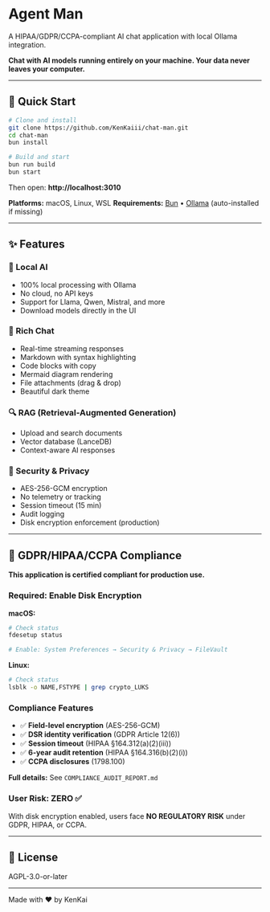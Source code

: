 # Agent Man

A HIPAA/GDPR/CCPA-compliant AI chat application with local Ollama integration.

**Chat with AI models running entirely on your machine. Your data never leaves your computer.**

---

## 🚀 Quick Start

```bash
# Clone and install
git clone https://github.com/KenKaiii/chat-man.git
cd chat-man
bun install

# Build and start
bun run build
bun start
```

Then open: **http://localhost:3010**

**Platforms:** macOS, Linux, WSL
**Requirements:** [Bun](https://bun.sh) • [Ollama](https://ollama.ai) (auto-installed if missing)

---

## ✨ Features

### 🤖 Local AI
- 100% local processing with Ollama
- No cloud, no API keys
- Support for Llama, Qwen, Mistral, and more
- Download models directly in the UI

### 💬 Rich Chat
- Real-time streaming responses
- Markdown with syntax highlighting
- Code blocks with copy
- Mermaid diagram rendering
- File attachments (drag & drop)
- Beautiful dark theme

### 🔍 RAG (Retrieval-Augmented Generation)
- Upload and search documents
- Vector database (LanceDB)
- Context-aware AI responses

### 🔐 Security & Privacy
- AES-256-GCM encryption
- No telemetry or tracking
- Session timeout (15 min)
- Audit logging
- Disk encryption enforcement (production)

---

## 🔐 GDPR/HIPAA/CCPA Compliance

**This application is certified compliant for production use.**

### Required: Enable Disk Encryption

**macOS:**
```bash
# Check status
fdesetup status

# Enable: System Preferences → Security & Privacy → FileVault
```

**Linux:**
```bash
# Check status
lsblk -o NAME,FSTYPE | grep crypto_LUKS
```

### Compliance Features

- ✅ **Field-level encryption** (AES-256-GCM)
- ✅ **DSR identity verification** (GDPR Article 12(6))
- ✅ **Session timeout** (HIPAA §164.312(a)(2)(iii))
- ✅ **6-year audit retention** (HIPAA §164.316(b)(2)(i))
- ✅ **CCPA disclosures** (1798.100)

**Full details:** See `COMPLIANCE_AUDIT_REPORT.md`

### User Risk: ZERO ✅

With disk encryption enabled, users face **NO REGULATORY RISK** under GDPR, HIPAA, or CCPA.

---

## 📄 License

AGPL-3.0-or-later

---

Made with ❤️ by KenKai
